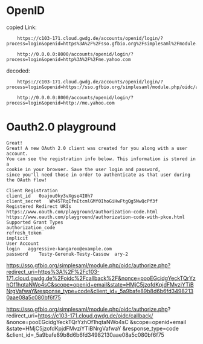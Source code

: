 # OpenID

copied Link:
        
        https://c103-171.cloud.gwdg.de/accounts/openid/login/?process=login&openid=https%3A%2F%2Fsso.gfbio.org%2Fsimplesaml%2Fmodule.php%2Foidc%2Fauthorize.php
        
        http://0.0.0.0:8000/accounts/openid/login/?process=login&openid=http%3A%2F%2Fme.yahoo.com

decoded:

        https://c103-171.cloud.gwdg.de/accounts/openid/login/?process=login&openid=https://sso.gfbio.org/simplesaml/module.php/oidc/authorize.php
        
        http://0.0.0.0:8000/accounts/openid/login/?process=login&openid=http://me.yahoo.com     
   
        
# Oauth2.0 playground

    Great!
    Great! A new OAuth 2.0 client was created for you along with a user account. 
    You can see the registration info below. This information is stored in a 
    cookie in your browser. Save the user login and password, 
    since you'll need those in order to authenticate as that user during 
    the OAuth flow!
    
    Client Registration
    client_id	0oajou0ky3vXgse4I0h7
    client_secret	Wh45TRqIfnEtcmlGMf0IhoGiHwFtgQg5NwQcPf3f
    Registered Redirect URIs	
    https://www.oauth.com/playground/authorization-code.html
    https://www.oauth.com/playground/authorization-code-with-pkce.html
    Supported Grant Types	
    authorization_code
    refresh_token
    implicit
    User Account
    login	aggressive-kangaroo@example.com
    password	Testy-Gerenuk-Testy-Cassow  ary-2



https://sso.gfbio.org/simplesaml/module.php/oidc/authorize.php?redirect_uri=https%3A%2F%2Fc103-171.cloud.gwdg.de%2Foidc%2Fcallback%2F&nonce=pooEGcidgYeckTQrYzhOf1hqtaNWo4sC&scope=openid+email&state=HMjC5jzofdKpjdFMvziYTiBNrgVafwaY&response_type=code&client_id=_5a9bafe89b8d6b6fd34982130aae08a5c080bf6f75



https://sso.gfbio.org/simplesaml/module.php/oidc/authorize.php?
    redirect_uri=https://c103-171.cloud.gwdg.de/oidc/callback/
                    &nonce=pooEGcidgYeckTQrYzhOf1hqtaNWo4sC
                    &scope=openid+email
                    &state=HMjC5jzofdKpjdFMvziYTiBNrgVafwaY
                    &response_type=code
                    &client_id=_5a9bafe89b8d6b6fd34982130aae08a5c080bf6f75





